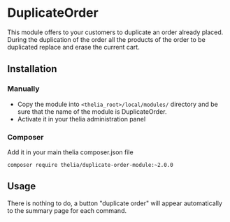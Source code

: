 # DuplicateOrder

This module offers to your customers to duplicate an order already placed.
During the duplication of the order all the products of the order to be duplicated replace and erase the current cart.

## Installation

### Manually

* Copy the module into ```<thelia_root>/local/modules/``` directory and be sure that the name of the module is DuplicateOrder.
* Activate it in your thelia administration panel

### Composer

Add it in your main thelia composer.json file

```
composer require thelia/duplicate-order-module:~2.0.0
```

## Usage

There is nothing to do, a button "duplicate order" will appear automatically to the summary page for each command.
